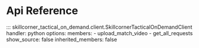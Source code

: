 # Api Reference

::: skillcorner_tactical_on_demand.client.SkillcornerTacticalOnDemandClient
    handler: python
    options:
        members:
            - upload_match_video
            - get_all_requests
        show_source: false
        inherited_members: false
